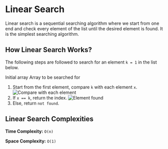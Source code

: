 # Linear Search

Linear search is a sequential searching algorithm where we start from one end and check every element of the list until the desired element is found. It is the simplest searching algorithm.

## How Linear Search Works?
The following steps are followed to search for an element `k = 1` in the list below.

Initial array
Array to be searched for
1. Start from the first element, compare `k` with each element `x`.
![Compare with each element](https://cdn.programiz.com/sites/tutorial2program/files/linear-search-comparisons.png)
2. If `x == k`, return the index.
![Element found](https://cdn.programiz.com/sites/tutorial2program/files/linear-search-found.png)
3. Else, return `not found`.

## Linear Search Complexities

**Time Complexity:** `O(n)`

**Space Complexity:** `O(1)`